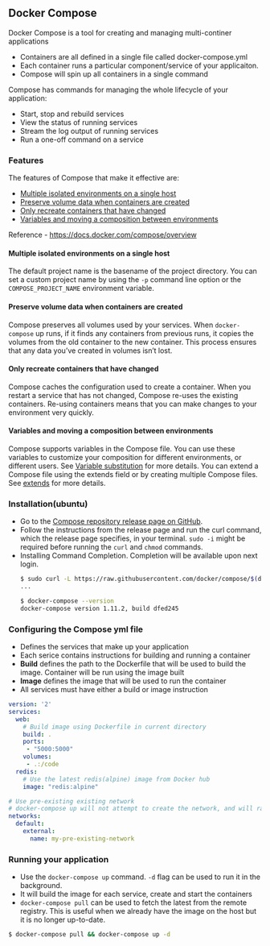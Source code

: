 ## Docker Compose
Docker Compose is a tool for creating and managing multi-continer applications
  - Containers are all defined in a single file called docker-compose.yml
  - Each container runs a particular component/service of your applicaiton.
  - Compose will spin up all containers in a single command

Compose has commands for managing the whole lifecycle of your application:
  - Start, stop and rebuild services
  - View the status of running services
  - Stream the log output of running services
  - Run a one-off command on a service

### Features
The features of Compose that make it effective are:
  - [Multiple isolated environments on a single host](#multiple-isolated-environments-on-a-single-host)
  - [Preserve volume data when containers are created](#preserve-volume-data-when-containers-are-created)
  - [Only recreate containers that have changed](#only-recreate-containers-that-have-changed)
  - [Variables and moving a composition between environments](#variables-and-moving-a-composition-between-environments)

Reference - https://docs.docker.com/compose/overview

#### Multiple isolated environments on a single host
The default project name is the basename of the project directory.
You can set a custom project name by using the `-p` command line option or
the `COMPOSE_PROJECT_NAME` environment variable.

#### Preserve volume data when containers are created
Compose preserves all volumes used by your services.
When `docker-compose` up runs, if it finds any containers from previous runs,
it copies the volumes from the old container to the new container.
This process ensures that any data you’ve created in volumes isn’t lost.

#### Only recreate containers that have changed
Compose caches the configuration used to create a container.
When you restart a service that has not changed, Compose re-uses the existing containers.
Re-using containers means that you can make changes to your environment very quickly.

#### Variables and moving a composition between environments
Compose supports variables in the Compose file.
You can use these variables to customize your composition for different environments, or different users.
See [Variable substitution](https://docs.docker.com/compose/compose-file/#variable-substitution) for more details.
You can extend a Compose file using the extends field or by creating multiple Compose files.
See [extends](https://docs.docker.com/compose/extends/) for more details.

### Installation(ubuntu)
  - Go to the [Compose repository release page on GitHub](https://github.com/docker/compose/releases).
  - Follow the instructions from the release page and run the curl command, which the release page specifies, in your terminal.
  `sudo -i` might be required before running the `curl` and `chmod` commands.
  - Installing Command Completion. Completion will be available upon next login.
    ```bash
    $ sudo curl -L https://raw.githubusercontent.com/docker/compose/$(docker-compose version --short)/contrib/completion/bash/docker-compose -o /etc/bash_completion.d/docker-compose
    ...

    $ docker-compose --version
    docker-compose version 1.11.2, build dfed245
    ```

### Configuring the Compose yml file
  - Defines the services that make up your application
  - Each serice contains instructions for building and running a container
  - **Build** defines the path to the Dockerfile that will be used to build the image.
    Container will be run using the image built
  - **Image** defines the image that will be used to run the container
  - All services must have either a build or image instruction

```yml
version: '2'
services:
  web:
    # Build image using Dockerfile in current directory
    build: .
    ports:
     - "5000:5000"
    volumes:
     - .:/code
  redis:
    # Use the latest redis(alpine) image from Docker hub
    image: "redis:alpine"

# Use pre-existing existing network
# docker-compose up will not attempt to create the network, and will raise an error if it doesn’t exist.
networks:
  default:
    external:
      name: my-pre-existing-network
```

### Running your application
  - Use the `docker-compose up` command. `-d` flag can be used to run it in the background.
  - It will build the image for each service, create and start the containers
  - `docker-compose pull` can be used to fetch the latest from the remote registry.
    This is useful when we already have the image on the host but it is no longer up-to-date.

```bash
$ docker-compose pull && docker-compose up -d
```
